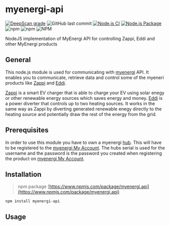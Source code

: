 # myenergi-api

[![DeepScan grade](https://deepscan.io/api/teams/16513/projects/19831/branches/520479/badge/grade.svg)](https://deepscan.io/dashboard#view=project&tid=16513&pid=19831&bid=520479)
![GitHub last commit](https://img.shields.io/github/last-commit/bisand/myenergi-api)
[![Node.js CI](https://github.com/bisand/myenergi-api/actions/workflows/node.js.yml/badge.svg?branch=master)](https://github.com/bisand/myenergi-api/actions/workflows/node.js.yml)
[![Node.js Package](https://github.com/bisand/myenergi-api/actions/workflows/npm-publish.yml/badge.svg)](https://github.com/bisand/myenergi-api/actions/workflows/npm-publish.yml)
![npm](https://img.shields.io/npm/v/myenergi-api)
![npm](https://img.shields.io/npm/dw/myenergi-api)
![NPM](https://img.shields.io/npm/l/myenergi-api)

NodeJS implementation of MyEnergi API for controlling Zappi, Eddi and other MyEnergi products

## General
This node.js module is used for communicating with [myenergi](https://myenergi.com/) API. It enables you to communicate, retrieve data and control some of the myeneri products like [Zappi](https://myenergi.com/product/zappi/) and [Eddi](https://myenergi.com/product/eddi/).

[Zappi](https://myenergi.com/product/zappi/) is a smart EV charger that is able to charge your EV using solar enegy or other renewable energy sources which saves energy and money. [Eddi](https://myenergi.com/product/eddi/) is a power diverter that controls up to two heating sources. It works in the same way as Zappi by diverting generated renewable enegy directly to the heating source and potentially draw the rest of the energy from the grid.

## Prerequisites
In order to use this module you have to own a myenergi [hub](https://myenergi.com/product/hub/). This will have to be registered to the [myenergi My Account](https://myaccount.myenergi.com/).
The hubs serial is used for the username and the password is the password you created when registering the product on [myenergi My Account](https://myaccount.myenergi.com/location#devices).
## Installation
> npm package [https://www.npmjs.com/package/myenergi.api](https://www.npmjs.com/package/myenergi.api)
```
npm install myenergi-api
```
## Usage
